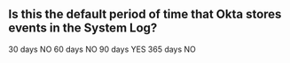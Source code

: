 ## Is this the default period of time that Okta stores events in the System Log?

30 days NO
60 days NO
90 days YES
365 days NO
